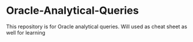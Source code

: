 # Oracle-Analytical-Queries
This repository is for Oracle analytical queries. Will used as cheat sheet as well for learning
